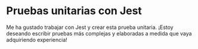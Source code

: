 # Pruebas unitarias con Jest
Me ha gustado trabajar con Jest y crear esta prueba unitaria. ¡Estoy deseando escribir pruebas más complejas y elaboradas a medida que vaya adquiriendo experiencia!
